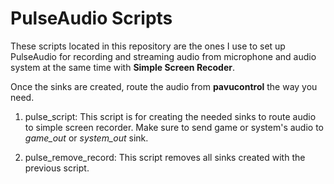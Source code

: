 # PulseAudio Scripts

These scripts located in this repository are the ones I use to set up PulseAudio for
recording and streaming audio from microphone and audio system at the same time with
**Simple Screen Recoder**.

Once the sinks are created, route the audio from **pavucontrol** the way you need.

1. pulse_script: This script is for creating the needed sinks to route audio to
simple screen recorder. Make sure to send game or system's audio to *game_out* or
*system_out* sink.

2. pulse\_remove\_record: This script removes all sinks created with the previous
script.
